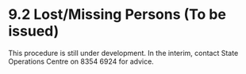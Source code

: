 # 9.2 Lost/Missing Persons (To be issued)

This procedure is still under development. In the interim, contact State Operations Centre on 8354 6924 for advice.